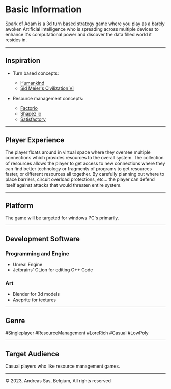 # Basic Information
Spark of Adam is a 3d turn based strategy game where you play as a barely awoken Artificial intelligence who is spreading across multiple devices to enhance it's computational power and discover the data filled world it resides in.

---
## Inspiration

- Turn based concepts:
	- [Humankind](https://humankind.game/)
	- [Sid Meier's Civilization VI](https://civilization.com/)

- Resource management concepts:
	- [Factorio](https://www.factorio.com/)
	- [Shapez.io](https://shapez.io/)
	- [Satisfactory](https://www.satisfactorygame.com/) 

---
## Player Experience
The player floats around in virtual space where they oversee multiple connections which provides resources to the overall system. The collection of resources allows the player to get access to new connections where they can find better technology or fragments of programs to get resources faster, or different resources all together. 
By carefully  planning out  where to place barriers, circuit overload protections, etc... the player can defend itself against attacks that would threaten entire system.

---
## Platform
The game will be targeted for windows PC's primarily.

---
## Development Software
### Programming and Engine
- Unreal Engine
- Jetbrains' CLion for editing C++ Code

### Art
- Blender for 3d models
- Aseprite for textures

---
## Genre
#Singleplayer #ResourceManagement #LoreRich #Casual #LowPoly

---
## Target Audience
Casual players who like resource management games.

---
© 2023, Andreas Sas, Belgium, All rights reserved